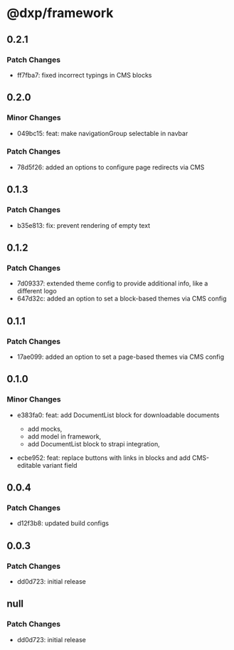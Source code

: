 # @dxp/framework

## 0.2.1

### Patch Changes

- ff7fba7: fixed incorrect typings in CMS blocks

## 0.2.0

### Minor Changes

- 049bc15: feat: make navigationGroup selectable in navbar

### Patch Changes

- 78d5f26: added an options to configure page redirects via CMS

## 0.1.3

### Patch Changes

- b35e813: fix: prevent rendering of empty text

## 0.1.2

### Patch Changes

- 7d09337: extended theme config to provide additional info, like a different logo
- 647d32c: added an option to set a block-based themes via CMS config

## 0.1.1

### Patch Changes

- 17ae099: added an option to set a page-based themes via CMS config

## 0.1.0

### Minor Changes

- e383fa0: feat: add DocumentList block for downloadable documents

    - add mocks,
    - add model in framework,
    - add DocumentList block to strapi integration,

- ecbe952: feat: replace buttons with links in blocks and add CMS-editable variant field

## 0.0.4

### Patch Changes

- d12f3b8: updated build configs

## 0.0.3

### Patch Changes

- dd0d723: initial release

## null

### Patch Changes

- dd0d723: initial release
